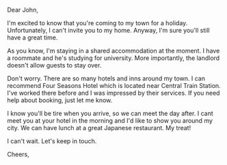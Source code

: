 Dear John,

I'm excited to know that you're coming to my town for a holiday. Unfortunately, I can't invite you to my home. Anyway, I'm sure you'll still have a great time.

As you know, I'm staying in a shared accommodation at the moment. I have a roommate and he's studying for university. More importantly, the landlord doesn't allow guests to stay over.

Don't worry. There are so many hotels and inns around my town. I can recommend Four Seasons Hotel which is located near Central Train Station. I've worked there before and I was impressed by their services. If you need help about booking, just let me know.

I know you'll be tire when you arrive, so we can meet the day after. I cant meet you at your hotel in the morning and I'd like to show you around my city. We can have lunch at a great Japanese restaurant. My treat!

I can't wait. Let's keep in touch.

Cheers,
